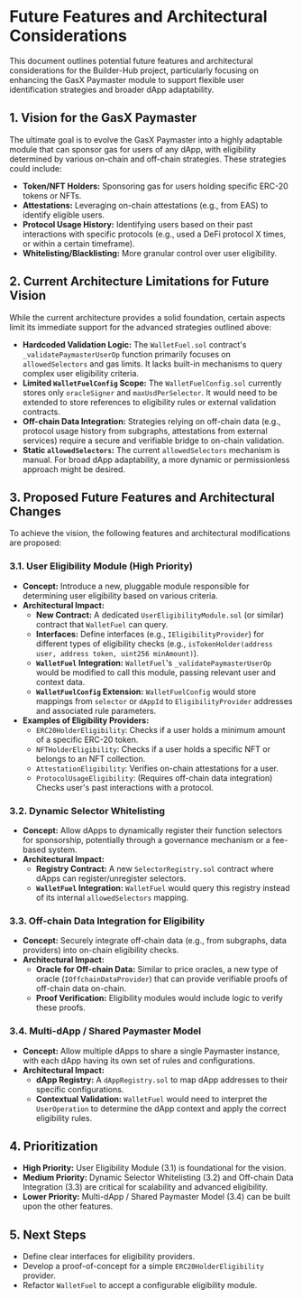 # Future Features and Architectural Considerations

This document outlines potential future features and architectural considerations for the Builder-Hub project, particularly focusing on enhancing the GasX Paymaster module to support flexible user identification strategies and broader dApp adaptability.

## 1. Vision for the GasX Paymaster

The ultimate goal is to evolve the GasX Paymaster into a highly adaptable module that can sponsor gas for users of any dApp, with eligibility determined by various on-chain and off-chain strategies. These strategies could include:

-   **Token/NFT Holders:** Sponsoring gas for users holding specific ERC-20 tokens or NFTs.
-   **Attestations:** Leveraging on-chain attestations (e.g., from EAS) to identify eligible users.
-   **Protocol Usage History:** Identifying users based on their past interactions with specific protocols (e.g., used a DeFi protocol X times, or within a certain timeframe).
-   **Whitelisting/Blacklisting:** More granular control over user eligibility.

## 2. Current Architecture Limitations for Future Vision

While the current architecture provides a solid foundation, certain aspects limit its immediate support for the advanced strategies outlined above:

-   **Hardcoded Validation Logic:** The `WalletFuel.sol` contract's `_validatePaymasterUserOp` function primarily focuses on `allowedSelectors` and gas limits. It lacks built-in mechanisms to query complex user eligibility criteria.
-   **Limited `WalletFuelConfig` Scope:** The `WalletFuelConfig.sol` currently stores only `oracleSigner` and `maxUsdPerSelector`. It would need to be extended to store references to eligibility rules or external validation contracts.
-   **Off-chain Data Integration:** Strategies relying on off-chain data (e.g., protocol usage history from subgraphs, attestations from external services) require a secure and verifiable bridge to on-chain validation.
-   **Static `allowedSelectors`:** The current `allowedSelectors` mechanism is manual. For broad dApp adaptability, a more dynamic or permissionless approach might be desired.

## 3. Proposed Future Features and Architectural Changes

To achieve the vision, the following features and architectural modifications are proposed:

### 3.1. User Eligibility Module (High Priority)

-   **Concept:** Introduce a new, pluggable module responsible for determining user eligibility based on various criteria.
-   **Architectural Impact:**
    -   **New Contract:** A dedicated `UserEligibilityModule.sol` (or similar) contract that `WalletFuel` can query.
    -   **Interfaces:** Define interfaces (e.g., `IEligibilityProvider`) for different types of eligibility checks (e.g., `isTokenHolder(address user, address token, uint256 minAmount)`).
    -   **`WalletFuel` Integration:** `WalletFuel`'s `_validatePaymasterUserOp` would be modified to call this module, passing relevant user and context data.
    -   **`WalletFuelConfig` Extension:** `WalletFuelConfig` would store mappings from `selector` or `dAppId` to `EligibilityProvider` addresses and associated rule parameters.
-   **Examples of Eligibility Providers:**
    -   `ERC20HolderEligibility`: Checks if a user holds a minimum amount of a specific ERC-20 token.
    -   `NFTHolderEligibility`: Checks if a user holds a specific NFT or belongs to an NFT collection.
    -   `AttestationEligibility`: Verifies on-chain attestations for a user.
    -   `ProtocolUsageEligibility`: (Requires off-chain data integration) Checks user's past interactions with a protocol.

### 3.2. Dynamic Selector Whitelisting

-   **Concept:** Allow dApps to dynamically register their function selectors for sponsorship, potentially through a governance mechanism or a fee-based system.
-   **Architectural Impact:**
    -   **Registry Contract:** A new `SelectorRegistry.sol` contract where dApps can register/unregister selectors.
    -   **`WalletFuel` Integration:** `WalletFuel` would query this registry instead of its internal `allowedSelectors` mapping.

### 3.3. Off-chain Data Integration for Eligibility

-   **Concept:** Securely integrate off-chain data (e.g., from subgraphs, data providers) into on-chain eligibility checks.
-   **Architectural Impact:**
    -   **Oracle for Off-chain Data:** Similar to price oracles, a new type of oracle (`IOffchainDataProvider`) that can provide verifiable proofs of off-chain data on-chain.
    -   **Proof Verification:** Eligibility modules would include logic to verify these proofs.

### 3.4. Multi-dApp / Shared Paymaster Model

-   **Concept:** Allow multiple dApps to share a single Paymaster instance, with each dApp having its own set of rules and configurations.
-   **Architectural Impact:**
    -   **dApp Registry:** A `dAppRegistry.sol` to map dApp addresses to their specific configurations.
    -   **Contextual Validation:** `WalletFuel` would need to interpret the `UserOperation` to determine the dApp context and apply the correct eligibility rules.

## 4. Prioritization

-   **High Priority:** User Eligibility Module (3.1) is foundational for the vision.
-   **Medium Priority:** Dynamic Selector Whitelisting (3.2) and Off-chain Data Integration (3.3) are critical for scalability and advanced eligibility.
-   **Lower Priority:** Multi-dApp / Shared Paymaster Model (3.4) can be built upon the other features.

## 5. Next Steps

-   Define clear interfaces for eligibility providers.
-   Develop a proof-of-concept for a simple `ERC20HolderEligibility` provider.
-   Refactor `WalletFuel` to accept a configurable eligibility module.
